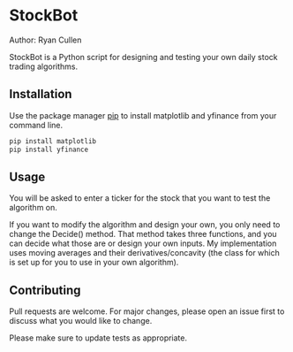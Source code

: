 # StockBot

Author: Ryan Cullen

StockBot is a Python script for designing and testing your own daily stock trading algorithms.

## Installation

Use the package manager [pip](https://pip.pypa.io/en/stable/) to install matplotlib and yfinance from your command line.

```bash
pip install matplotlib
pip install yfinance
```

## Usage
You will be asked to enter a ticker for the stock that you want to test the algorithm on.

If you want to modify the algorithm and design your own, you only need to change the Decide() method. That method takes three functions, and you can decide what those are or design your own inputs. My implementation uses moving averages and their derivatives/concavity (the class for which is set up for you to use in your own algorithm).


## Contributing
Pull requests are welcome. For major changes, please open an issue first to discuss what you would like to change.

Please make sure to update tests as appropriate.

